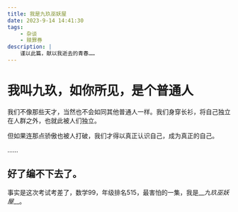 ```yaml
---
title: 我是九玖巫妖屋
date: 2023-9-14 14:41:30
tags: 
    - 杂谈
    - 赎罪券
description: |
    谨以此篇，献以我逝去的青春……
---
```

# 我叫九玖，如你所见，是个普通人

我们不像那些天才，当然也不会如同其他普通人一样。我们身穿长衫，将自己独立在人群之外，也就此被人们独立。

但如果连那点骄傲也被人打破，我们才得以真正认识自己，成为真正的自己。

……

## 好了编不下去了。

事实是这次考试考差了，数学99，年级排名515，最害怕的一集，我是__*九玖巫妖屋*__。

